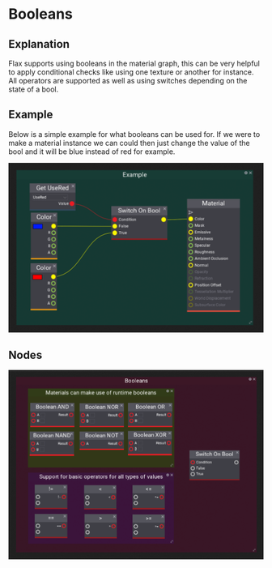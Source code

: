 # Booleans

## Explanation
Flax supports using booleans in the material graph, this can be very helpful to apply conditional checks like using one texture or another for instance. All operators are supported as well as using switches depending on the state of a bool.

## Example

Below is a simple example for what booleans can be used for. If we were to make a material instance we can could then just change the value of the bool and it will be blue instead of red for example.

![bitwise](..\media\examples\boolean-example.png)

## Nodes

![bitwise](..\media\nodes\boolean-nodes.png)


